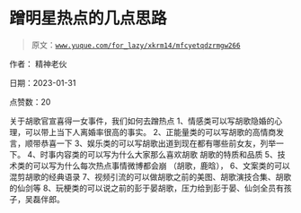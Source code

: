 # 蹭明星热点的几点思路

> 原文：[`www.yuque.com/for_lazy/xkrm14/mfcyetqdzrmgw266`](https://www.yuque.com/for_lazy/xkrm14/mfcyetqdzrmgw266)

作者： 精神老伙 

日期：2023-01-31 

点赞数：20 

关于胡歌官宣喜得一女事件，我们如何去蹭热点 1、情感类可以写胡歌隐婚的心理，可以带上当下人离婚率很高的事实。 2、正能量类的可以写胡歌的高情商发言，顺带恭喜一下 3、娱乐类的可以写胡歌出道到现在都有哪些前女友，列举一下。 4、时事内容类的可以写为什么大家那么喜欢胡歌 胡歌的特质和品质 5、技术类的可以写为什么每次热点事情微博都会崩 （胡歌，鹿晗）， 6、文案类的可以混剪胡歌的经典语录 7、视频引流的可以做胡歌之前的美图、胡歌演技合集、胡歌的仙剑等 8、玩梗类的可以说之前的彭于晏胡歌，压力给到彭于晏、仙剑全员有孩子，吴磊伴郎。 

